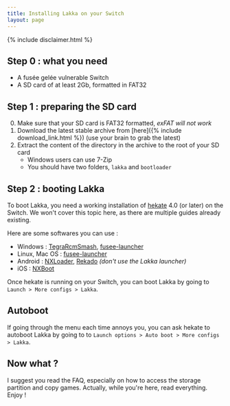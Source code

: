 ```yaml
---
title: Installing Lakka on your Switch
layout: page
---
```


{% include disclaimer.html %}

## Step 0 : what you need

* A fusée gelée vulnerable Switch
* A SD card of at least 2Gb, formatted in FAT32
    
## Step 1 : preparing the SD card

0. Make sure that your SD card is FAT32 formatted, _exFAT will not work_
1. Download the latest stable archive from [here]({% include download_link.html %}) (use your brain to grab the latest)
2. Extract the content of the directory in the archive to the root of your SD card
    * Windows users can use 7-Zip
    * You should have two folders, `lakka` and `bootloader`

## Step 2 : booting Lakka

To boot Lakka, you need a working installation of [hekate](https://github.com/CTCaer/hekate/releases) 4.0 (or later) on the Switch. We won't cover this topic here, as there are multiple guides already existing.

Here are some softwares you can use :
  * Windows : [TegraRcmSmash](https://github.com/rajkosto/TegraRcmSmash), [fusee-launcher](https://github.com/Cease-and-DeSwitch/fusee-launcher)
  * Linux, Mac OS : [fusee-launcher](https://github.com/Cease-and-DeSwitch/fusee-launcher)
  * Android : [NXLoader](https://github.com/DavidBuchanan314/NXLoader/releases), [Rekado](https://github.com/MenosGrante/Rekado) _(don't use the Lakka launcher)_
  * iOS : [NXBoot](https://mologie.github.io/nxboot/)

Once hekate is running on your Switch, you can boot Lakka by going to `Launch > More configs > Lakka`.

## Autoboot

If going through the menu each time annoys you, you can ask hekate to autoboot Lakka by going to to `Launch options > Auto boot > More configs > Lakka`.

## Now what ?

I suggest you read the FAQ, especially on how to access the storage partition and copy games. Actually, while you're here, read everything. Enjoy !
